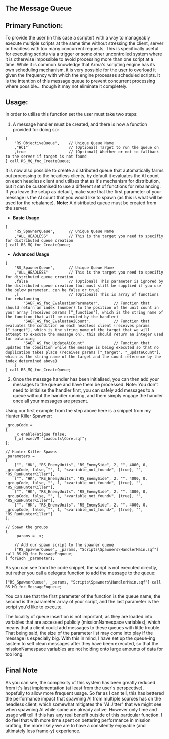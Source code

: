 ## The Message Queue

## Primary Function:
To provide the user (in this case a scripter) with a way to manageably execute multiple scripts at the same time without stressing the client, server or headless with too many concurrent requests. This is specifically useful for executing scripts via a trigger or some other uncontrolled system where it is otherwise impossible to avoid processing more than one script at a time. While it is common knowledge that Arma's scripting engine has its own scheduling mechanism, it is very possible for the user to overload it given the frequency with which the engine processes scheduled scripts. It is the intention of this message queue to prevent concurrent processing where possible... though it may not eliminate it completely.

## Usage:
In order to utilise this function set the user must take two steps:
1. A message handler must be created, and there is now a function provided for doing so:
```
[
    "RS_ObjectiveQueue",    // Unique Queue Name
    ,"HC1"                  // (Optional) Target to run the queue on
    ,true                   // (Optional) Whether or not to fallback to the server if target is not found
] call RS_MQ_fnc_CreateQueue;
```

It is now also possible to create a distributed queue that automatically farms out processing to the headless clients, by default it evaluates the AI count on each headless client and utilises that as it's mechanism for distribution, but it can be customised to use a different set of functions for rebalancing. If you leave the setup as default, make sure that the first parameter of your message is the AI count that you would like to spawn (as this is what will be used for the rebalance). **Note:** A distributed queue must be created from the server.
- **Basic Usage**
```
[
    "RS_SpawnerQueue",      // Unique Queue Name
    ,"ALL_HEADLESS"         // This is the target you need to specifiy for distributed queue creation
] call RS_MQ_fnc_CreateQueue;
```
- **Advanced Usage**
```
[
    "RS_SpawnerQueue",      // Unique Queue Name
    ,"ALL_HEADLESS"         // This is the target you need to specifiy for distributed queue creation
    ,false                  // (Optional) This parameter is ignored by the distributed queue creation (but must still be supplied if you use the below parameter, can be false or true)
    ,[                      // (Optional) This is array of functions for rebalancing
        "SAEF_AS_fnc_EvaluationParameter",      // Function that should return an index (number) to the position of the unit count in your array (receives params ["_function"], which is the string name of the function that will be executed by the handler)
        "SAEF_AS_fnc_EvaluateAiCount",          // Function that evaluates the condition on each headless client (receives params ["_target"], which is the string name of the target that we will attempt to execute the message on), this should return an integer used for balancing
        "SAEF_AS_fnc_UpdateAiCount"             // Function that updates the condition while the message is being executed so that no duplication takes place (receives params ["_target", "_updateCount"], which is the string name of the target and the count reference by the index determined above)
    ]
] call RS_MQ_fnc_CreateQueue;
```

2. Once the message handler has been initialised, you can then add your messages to the queue and have them be processed. Note: You don't need to initialise the handler first, you can safely add messages to a queue without the handler running, and them simply engage the handler once all your messages are present.

Using our first example from the step above here is a snippet from my Hunter Killer Spawner:
```
_groupCode = 
{
    _x enableFatigue false;
    [_x] execVM "Loadouts\Core.sqf";
};
 
// Hunter Killer Spawns
_parameters =
[
    ["", "HK", "RS_EnemyUnits", "RS_EnemySide", 2, "", 4000, 0, _groupCode, false, "", 1, "<variable_not_found>", {true}, "", "RS_RunHunterKiller"],
    ["", "HK", "RS_EnemyUnits", "RS_EnemySide", 2, "", 4000, 0, _groupCode, false, "", 1, "<variable_not_found>", {true}, "", "RS_RunHunterKiller"],
    ["", "HK", "RS_EnemyUnits", "RS_EnemySide", 2, "", 4000, 0, _groupCode, false, "", 1, "<variable_not_found>", {true}, "", "RS_RunHunterKiller"],
    ["", "HK", "RS_EnemyUnits", "RS_EnemySide", 2, "", 4000, 0, _groupCode, false, "", 1, "<variable_not_found>", {true}, "", "RS_RunHunterKiller"]
];
 
// Spawn the groups
{
    _params = _x;
 
    // Add our spawn script to the spawner queue
    ["RS_SpawnerQueue", _params, "Scripts\Spawners\HandlerMain.sqf"] call RS_MQ_fnc_MessageEnqueue;
} forEach _parameters;
```

As you can see from the code snippet, the script is not executed directly, but rather you call a delegate function to add the message to the queue: 
```
["RS_SpawnerQueue", _params, "Scripts\Spawners\HandlerMain.sqf"] call RS_MQ_fnc_MessageEnqueue;
```
You can see that the first parameter of the function is the queue name, the second is the parameter array of your script, and the last parameter is the script you'd like to execute. 

The locality of queue insertion is not important, as they are loaded into variables that are accessed publicly (missionNamespace variables), which means that a client could add messages to these queues with little trouble. That being said, the size of the parameter list may come into play if the message is especially big. With this in mind, I have set up the queue-ing system to self clean messages after they have been executed, so that the missionNamespace variables are not holding onto large amounts of data for too long.

## Final Note
As you can see, the complexity of this system has been greatly reduced from it's last implementation (at least from the user's perspective), hopefully to allow more frequent usage. So far as I can tell, this has bettered the performance impact that spawning AI from multiple sources has on the headless client, which somewhat mitigates the "AI Jitter" that we might see when spawning AI while some are already active. However only time and usage will tell if this has any real benefit outside of this particular function. I do feel that with more time spent on bettering performance in mission crafting, the more likely we are to have a consitently enjoyable (and ultimately less frame-y) experience.
